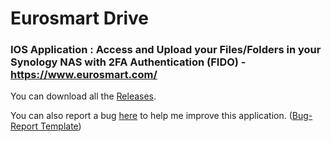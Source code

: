 # Eurosmart Drive
### IOS Application : Access and Upload your Files/Folders in your Synology NAS with 2FA Authentication (FIDO) - https://www.eurosmart.com/

You can download all the [Releases](https://github.com/Felix83000/Eurosmart-SynologyNas-FileStation/releases). 

You can also report a bug [here](/issues) to help me improve this application. ([Bug-Report Template](/.github/ISSUE_TEMPLATE/bug_report.md))



